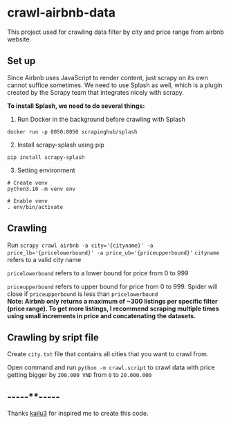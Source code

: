 # crawl-airbnb-data
This project used for crawling data filter by city and price range from airbnb website.

## Set up
Since Airbnb uses JavaScript to render content, just scrapy on its own cannot suffice sometimes. We need to use Splash as well, which is a plugin created by the Scrapy team that integrates nicely with scrapy.

**To install Splash, we need to do several things:**
1. Run Docker in the background before crawling with Splash
```
docker run -p 8050:8050 scrapinghub/splash
```
2. Install scrapy-splash using pip
```
pip install scrapy-splash
```
3. Setting environment
```
# Create venv
python3.10 -m venv env

# Enable venv
. env/bin/activate
```
## Crawling
Run `scrapy crawl airbnb -a city='{cityname}' -a price_lb='{pricelowerbound}' -a price_ub='{priceupperbound}'`
`cityname` refers to a valid city name

`pricelowerbound` refers to a lower bound for price from 0 to 999

`priceupperbound` refers to upper bound for price from 0 to 999. Spider will close if `priceupperbound` is less than
`pricelowerbound`  
**Note: Airbnb only returns a maximum of ~300 listings per specific filter (price range). To get more listings, I recommend scraping multiple times using small increments in price and concatenating the datasets.**

## Crawling by sript file
Create `city.txt` file that contains all cities that you want to crawl from.

Open command and run `python -m crawl.script` to crawl data with price getting bigger by `200.000 VND` from `0` to `20.000.000`
## -----**-----
Thanks [kailu3](https://github.com/kailu3) for inspired me to create this code.
